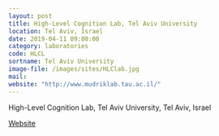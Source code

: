 ```yaml
---
layout: post
title: High-Level Cognition Lab, Tel Aviv University
location: Tel Aviv, Israel
date: 2019-04-11 09:00:00
category: laboratories
code: HLCL
sortname: Tel Aviv University
image-file: /images/sites/HLClab.jpg
mail:
website: "http://www.mudriklab.tau.ac.il/"
---
```

High-Level Cognition Lab, Tel Aviv University, Tel Aviv, Israel

[Website](http://www.mudriklab.tau.ac.il/)

